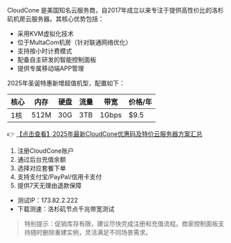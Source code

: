 
CloudCone 是美国知名云服务商，自2017年成立以来专注于提供高性价比的洛杉矶机房云服务器。其核心优势包括：
- 采用KVM虚拟化技术
- 位于MultaCom机房（针对联通网络优化）
- 支持按小时计费模式
- 配备自主研发的智能控制面板
- 提供专属移动端APP管理

2025年圣诞特惠新增超值机型，配置如下：

| 核心 | 内存 | 硬盘 | 流量 | 带宽 | 价格/年 |
|------|------|------|------|------|--------|
| 1核  | 512M | 30G  | 3TB  | 1Gbps | $9.5   |

👉 [【点击查看】2025年最新CloudCone优惠码及特价云服务器方案汇总](https://bit.ly/Cloudcone)

1. 注册CloudCone账户
2. 通过后台充值余额
3. 选择对应套餐下单
4. 支持支付宝/PayPal/信用卡支付
5. 提供7天无理由退款保障

- 测试IP：173.82.2.222
- 下载测速：洛杉矶节点千兆带宽测试

> 特别提示：促销库存有限，建议尽快完成注册和充值流程。商家控制面板支持随时删除重建实例，灵活满足不同场景需求。
